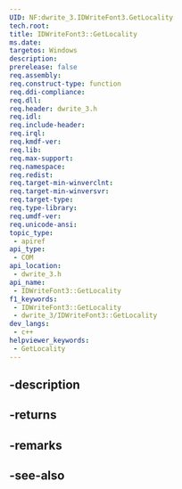 ```yaml
---
UID: NF:dwrite_3.IDWriteFont3.GetLocality
tech.root: 
title: IDWriteFont3::GetLocality
ms.date: 
targetos: Windows
description: 
prerelease: false
req.assembly: 
req.construct-type: function
req.ddi-compliance: 
req.dll: 
req.header: dwrite_3.h
req.idl: 
req.include-header: 
req.irql: 
req.kmdf-ver: 
req.lib: 
req.max-support: 
req.namespace: 
req.redist: 
req.target-min-winverclnt: 
req.target-min-winversvr: 
req.target-type: 
req.type-library: 
req.umdf-ver: 
req.unicode-ansi: 
topic_type:
 - apiref
api_type:
 - COM
api_location:
 - dwrite_3.h
api_name:
 - IDWriteFont3::GetLocality
f1_keywords:
 - IDWriteFont3::GetLocality
 - dwrite_3/IDWriteFont3::GetLocality
dev_langs:
 - c++
helpviewer_keywords:
 - GetLocality
---
```


## -description

## -returns

## -remarks

## -see-also

